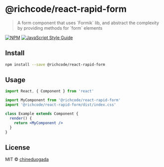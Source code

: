 # @richcode/react-rapid-form

> A form component that uses &#x60;Formik&#x60; lib, and abstract the complexity by providing methods for &#x60;form&#x60; elements

[![NPM](https://img.shields.io/npm/v/@richcode/react-rapid-form.svg)](https://www.npmjs.com/package/@richcode/react-rapid-form) [![JavaScript Style Guide](https://img.shields.io/badge/code_style-standard-brightgreen.svg)](https://standardjs.com)

## Install

```bash
npm install --save @richcode/react-rapid-form
```

## Usage

```jsx
import React, { Component } from 'react'

import MyComponent from '@richcode/react-rapid-form'
import '@richcode/react-rapid-form/dist/index.css'

class Example extends Component {
  render() {
    return <MyComponent />
  }
}
```

## License

MIT © [chineduogada](https://github.com/chineduogada)
